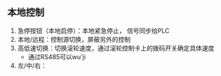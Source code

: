 ## 本地控制
1. 急停按钮（本地启停）：本地紧急停止， 信号同步给PLC
2. 本地/远程：控制源切换，屏蔽另外的控制
3. 高低速切换：切换滚轮速度，通过滚轮控制卡上的拨码开关确定具体速度
	- 通过RS485可以wu'ji
4. 左/中/右：